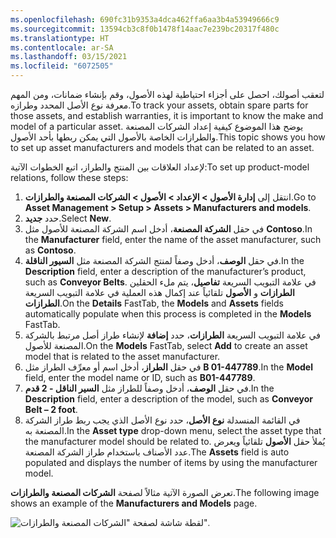 ```yaml
---
ms.openlocfilehash: 690fc31b9353a4dca462ffa6aa3b4a53949666c9
ms.sourcegitcommit: 13594cb3c8f0b1478f14aac7e239bc20317f480c
ms.translationtype: HT
ms.contentlocale: ar-SA
ms.lasthandoff: 03/15/2021
ms.locfileid: "6072505"
---
```

<span data-ttu-id="468c8-101">لتعقب أصولك، احصل على أجزاء احتياطية لهذه الأصول، وقم بإنشاء ضمانات، ومن المهم معرفة نوع الأصل المحدد وطرازه.</span><span class="sxs-lookup"><span data-stu-id="468c8-101">To track your assets, obtain spare parts for those assets, and establish warranties, it is important to know the make and model of a particular asset.</span></span> <span data-ttu-id="468c8-102">يوضح هذا الموضوع كيفية إعداد الشركات المصنعة والطرازات الخاصة بالأصول التي يمكن ربطها بأحد الأصول.</span><span class="sxs-lookup"><span data-stu-id="468c8-102">This topic shows you how to set up asset manufacturers and models that can be related to an asset.</span></span> 

<span data-ttu-id="468c8-103">لإعداد العلاقات بين المنتج والطراز، اتبع الخطوات الآتية:</span><span class="sxs-lookup"><span data-stu-id="468c8-103">To set up product-model relations, follow these steps:</span></span>

1.  <span data-ttu-id="468c8-104">انتقل إلى **إدارة الأصول > الإعداد > الأصول > الشركات المصنعة والطرازات**.</span><span class="sxs-lookup"><span data-stu-id="468c8-104">Go to **Asset Management > Setup > Assets > Manufacturers and models**.</span></span>
2.  <span data-ttu-id="468c8-105">حدد **جديد‎**.</span><span class="sxs-lookup"><span data-stu-id="468c8-105">Select **New**.</span></span>
3.  <span data-ttu-id="468c8-106">في حقل **الشركة المصنعة**، أدخل اسم الشركة المصنعة للأصول مثل **Contoso**.</span><span class="sxs-lookup"><span data-stu-id="468c8-106">In the **Manufacturer** field, enter the name of the asset manufacturer, such as **Contoso**.</span></span>
4.  <span data-ttu-id="468c8-107">في حقل **الوصف**، أدخل وصفاً لمنتج الشركة المصنعة مثل **السيور الناقلة**.</span><span class="sxs-lookup"><span data-stu-id="468c8-107">In the **Description** field, enter a description of the manufacturer’s product, such as **Conveyor Belts**.</span></span>
    <span data-ttu-id="468c8-108">في علامة التبويب السريعة **تفاصيل**، يتم ملء الحقلين **الطرازات** و **الأصول** تلقائياً عند إكمال هذه العملية في علامة التبويب السريعة **الطرازات**.</span><span class="sxs-lookup"><span data-stu-id="468c8-108">On the **Details** FastTab, the **Models** and **Assets** fields automatically populate when this process is completed in the **Models** FastTab.</span></span> 
5.  <span data-ttu-id="468c8-109">في علامة التبويب السريعة **الطرازات**، حدد **إضافة** لإنشاء طراز أصل مرتبط بالشركة المصنعة للأصول.</span><span class="sxs-lookup"><span data-stu-id="468c8-109">On the **Models** FastTab, select **Add** to create an asset model that is related to the asset manufacturer.</span></span> 
6.  <span data-ttu-id="468c8-110">في حقل **الطراز**، أدخل اسم أو معرِّف الطراز مثل **B 01-447789**.</span><span class="sxs-lookup"><span data-stu-id="468c8-110">In the **Model** field, enter the model name or ID, such as **B01-447789**.</span></span>
7.  <span data-ttu-id="468c8-111">في حقل **الوصف**، أدخل وصفاً للطراز مثل **السير الناقل - 2 قدم**.</span><span class="sxs-lookup"><span data-stu-id="468c8-111">In the **Description** field, enter a description of the model, such as **Conveyor Belt – 2 foot**.</span></span>
8.  <span data-ttu-id="468c8-112">في القائمة المنسدلة **نوع الأصل**، حدد نوع الأصل الذي يجب ربط طراز الشركة المصنعة به.</span><span class="sxs-lookup"><span data-stu-id="468c8-112">In the **Asset type** drop-down menu, select the asset type that the manufacturer model should be related to.</span></span>
    <span data-ttu-id="468c8-113">يُملأ حقل **الأصول** تلقائياً ويعرض عدد الأصناف باستخدام طراز الشركة المصنعة.</span><span class="sxs-lookup"><span data-stu-id="468c8-113">The **Assets** field is auto populated and displays the number of items by using the manufacturer model.</span></span>

<span data-ttu-id="468c8-114">تعرض الصورة الآتية مثالاً لصفحة **الشركات المصنعة والطرازات**.</span><span class="sxs-lookup"><span data-stu-id="468c8-114">The following image shows an example of the **Manufacturers and Models** page.</span></span>

![لقطة شاشة لصفحة "الشركات المصنعة والطرازات".](../media/manufacturers-models-ssm.png) 


